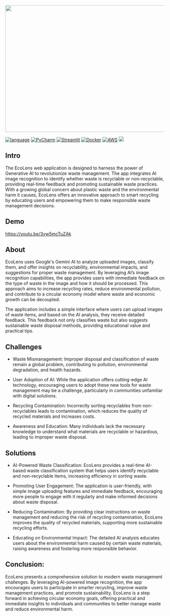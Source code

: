 <img src="https://github.com/user-attachments/assets/17472c27-6801-4f9e-9385-1f26fbf6d8eb" style="width:700px;height:400px;">

[![language](https://img.shields.io/badge/python-3670A0?style=for-the-badge&logo=python&logoColor=ffdd54)](https://www.python.org/)
[![PyCharm](https://img.shields.io/badge/pycharm-143?style=for-the-badge&logo=pycharm&logoColor=black&color=black&labelColor=green)](https://www.jetbrains.com/pycharm/)
[![Streamlit](https://img.shields.io/badge/Streamlit-%23FE4B4B.svg?style=for-the-badge&logo=streamlit&logoColor=white)](https://streamlit.io/)
[![Docker](https://img.shields.io/badge/docker-%230db7ed.svg?style=for-the-badge&logo=docker&logoColor=white)](https://www.docker.com/)
[![AWS](https://img.shields.io/badge/AWS-%23FF9900.svg?style=for-the-badge&logo=amazon-aws&logoColor=white)](https://aws.amazon.com/)
<a href="https://mail.google.com/mail/?view=cm&fs=1&to=1ds21ai010@dsce.edu.in">
  <img src="https://img.shields.io/badge/Gmail-D14836?style=for-the-badge&logo=gmail&logoColor=white">
</a>

## Intro
The EcoLens web application is designed to harness the power of Generative AI to revolutionize waste management. 
The app integrates AI image recognition to identify whether waste is recyclable or non-recyclable, providing real-time 
feedback and promoting sustainable waste practices. With a growing global concern about plastic waste and the environmental 
harm it causes, EcoLens offers an innovative approach to smart recycling by educating users and empowering them to make 
responsible waste management decisions.


## Demo 
https://youtu.be/3yw5mcTuZAk

## About
EcoLens uses Google's Gemini AI to analyze uploaded images, classify them, and offer insights on recyclability, environmental impacts, 
and suggestions for proper waste management. By leveraging AI’s image recognition capabilities, the app provides users with immediate 
feedback on the type of waste in the image and how it should be processed. This approach aims to increase recycling rates, reduce 
environmental pollution, and contribute to a circular economy model where waste and economic growth can be decoupled.

The application includes a simple interface where users can upload images of waste items, and based on the AI analysis, they receive 
detailed feedback. This feedback not only classifies waste but also suggests sustainable waste disposal methods, providing educational 
value and practical tips.


## Challenges
* Waste Mismanagement: Improper disposal and classification of waste remain a global problem,
  contributing to pollution, environmental degradation, and health hazards.

* User Adoption of AI: While the application offers cutting-edge AI technology, encouraging users
  to adopt these new tools for waste management may be a challenge, particularly in communities unfamiliar
  with digital solutions.

* Recycling Contamination: Incorrectly sorting recyclables from non-recyclables leads to contamination, which
  reduces the quality of recycled materials and increases costs.

* Awareness and Education: Many individuals lack the necessary knowledge to understand what materials are recyclable
  or hazardous, leading to improper waste disposal.


## Solutions
* AI-Powered Waste Classification: EcoLens provides a real-time AI-based waste classification system that helps users
  identify recyclable and non-recyclable items, increasing efficiency in sorting waste.

* Promoting User Engagement: The application is user-friendly, with simple image uploading features and immediate feedback,
  encouraging more people to engage with it regularly and make informed decisions about waste disposal.

* Reducing Contamination: By providing clear instructions on waste management and reducing the risk of recycling contamination,
  EcoLens improves the quality of recycled materials, supporting more sustainable recycling efforts.

* Educating on Environmental Impact: The detailed AI analysis educates users about the environmental harm caused by certain waste materials,
  raising awareness and fostering more responsible behavior.


## Conclusion:
EcoLens presents a comprehensive solution to modern waste management challenges. By leveraging AI-powered image recognition, the app encourages 
users to participate in smarter recycling, improve waste management practices, and promote sustainability. EcoLens is a step forward in achieving 
circular economy goals, offering practical and immediate insights to individuals and communities to better manage waste and reduce environmental harm.
